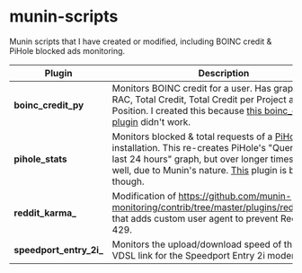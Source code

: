 # munin-scripts
Munin scripts that I have created or modified, including BOINC credit & PiHole blocked ads monitoring.

| Plugin | Description |
|-------------------|------------------------------------------------------------------------------------------------------------------------------------------------------|
| **boinc_credit_py** | Monitors BOINC credit for a user. Has graphs for RAC, Total Credit, Total Credit per Project and World Position. I created this because [this boinc_credit plugin](https://github.com/munin-monitoring/contrib/blob/master/plugins/boinc/boinc_credit) didn't work. |
| **pihole_stats** | Monitors blocked & total requests of a [PiHole](https://pi-hole.net/) installation. This re-creates PiHole's "Queries over last 24 hours" graph, but over longer timespans as well, due to Munin's nature. [This](https://github.com/Rauks/MuninPiholePlugins) plugin is better though. |
| **reddit_karma_** | Modification of https://github.com/munin-monitoring/contrib/tree/master/plugins/reddit_karma that adds custom user agent to prevent Reddit error 429. |
| **speedport_entry_2i_** | Monitors the upload/download speed of the ADSL or VDSL link for the Speedport Entry 2i modem/router. |
